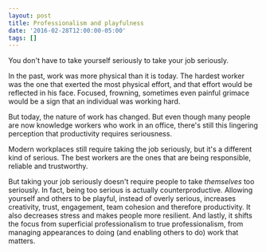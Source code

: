 ```yaml
---
layout: post
title: Professionalism and playfulness
date: '2016-02-28T12:00:00-05:00'
tags: []
---
```

You don't have to take yourself seriously to take your job seriously.

In the past, work was more physical than it is today. The hardest worker was the one that exerted the most physical effort, and that effort would be reflected in his face. Focused, frowning, sometimes even painful grimace would be a sign that an individual was working hard.

But today, the nature of work has changed. But even though many people are now knowledge workers who work in an office, there's still this lingering perception that productivity requires seriousness.

Modern workplaces still require taking the job seriously, but it's a different kind of serious. The best workers are the ones that are being responsible, reliable and trustworthy.

But taking your job seriously doesn't require people to take _themselves_ too seriously. In fact, being too serious is actually counterproductive. Allowing yourself and others to be playful, instead of overly serious, increases creativity, trust, engagement, team cohesion and therefore productivity. It also decreases stress and makes people more resilient. And lastly, it shifts the focus from superficial professionalism to true professionalism, from managing appearances to doing (and enabling others to do) work that matters.
